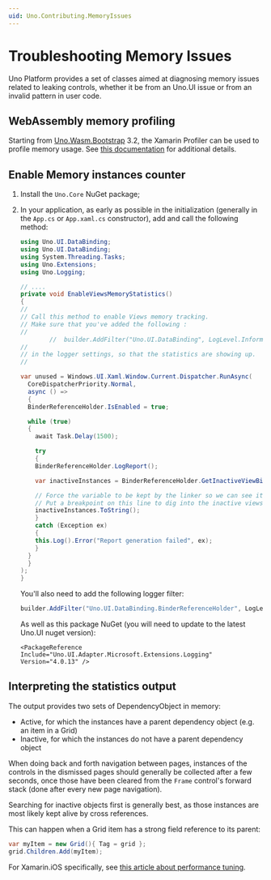 ```yaml
---
uid: Uno.Contributing.MemoryIssues
---
```


# Troubleshooting Memory Issues

Uno Platform provides a set of classes aimed at diagnosing memory issues related to leaking controls, whether it be from
an Uno.UI issue or from an invalid pattern in user code.

## WebAssembly memory profiling

Starting from [Uno.Wasm.Bootstrap](https://github.com/unoplatform/Uno.Wasm.Bootstrap) 3.2, the Xamarin Profiler can be used to profile memory usage. See [this documentation](https://github.com/unoplatform/Uno.Wasm.Bootstrap#memory-profiling) for additional details.

## Enable Memory instances counter

1. Install the `Uno.Core` NuGet package;
2. In your application, as early as possible in the initialization (generally in the `App.cs` or `App.xaml.cs` constructor), add and call the following method:

    ```csharp
    using Uno.UI.DataBinding;
    using Uno.UI.DataBinding;
    using System.Threading.Tasks;
    using Uno.Extensions;
    using Uno.Logging;

    // ....
    private void EnableViewsMemoryStatistics()
    {
    //
    // Call this method to enable Views memory tracking.
    // Make sure that you've added the following :
    //
            //  builder.AddFilter("Uno.UI.DataBinding", LogLevel.Information );
    //
    // in the logger settings, so that the statistics are showing up.
    //

    var unused = Windows.UI.Xaml.Window.Current.Dispatcher.RunAsync(
      CoreDispatcherPriority.Normal,
      async () =>
      {
      BinderReferenceHolder.IsEnabled = true;

      while (true)
      {
        await Task.Delay(1500);

        try
        {
        BinderReferenceHolder.LogReport();

        var inactiveInstances = BinderReferenceHolder.GetInactiveViewBinders();

        // Force the variable to be kept by the linker so we can see it with the debugger.
        // Put a breakpoint on this line to dig into the inactive views.
        inactiveInstances.ToString();
        }
        catch (Exception ex)
        {
        this.Log().Error("Report generation failed", ex);
        }
      }
      }
    );
    }
    ```

    You'll also need to add the following logger filter:

    ```csharp
    builder.AddFilter("Uno.UI.DataBinding.BinderReferenceHolder", LogLevel.Information );
    ```

    As well as this package NuGet (you will need to update to the latest Uno.UI nuget version):

    ```xaml
    <PackageReference Include="Uno.UI.Adapter.Microsoft.Extensions.Logging" Version="4.0.13" />
    ```

## Interpreting the statistics output

The output provides two sets of DependencyObject in memory:

- Active, for which the instances have a parent dependency object (e.g. an item in a Grid)
- Inactive, for which the instances do not have a parent dependency object

When doing back and forth navigation between pages, instances of the controls in the dismissed pages should
generally be collected after a few seconds, once those have been cleared from the `Frame` control's forward
stack (done after every new page navigation).

Searching for inactive objects first is generally best, as those instances are most likely kept alive by
cross references.

This can happen when a Grid item has a strong field reference to its parent:

```csharp
var myItem = new Grid(){ Tag = grid };
grid.Children.Add(myItem);
```

For Xamarin.iOS specifically, see [this article about performance tuning](https://learn.microsoft.com/xamarin/ios/deploy-test/performance).
